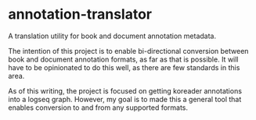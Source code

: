 # annotation-translator
A translation utility for book and document annotation metadata.

The intention of this project is to enable bi-directional conversion between book and document annotation formats, as far as that is possible. It will have to be opinionated to do this well, as there are few standards in this area.

As of this writing, the project is focused on getting koreader annotations into a logseq graph. However, my goal is to made this a general tool that enables conversion to and from any supported formats. 
